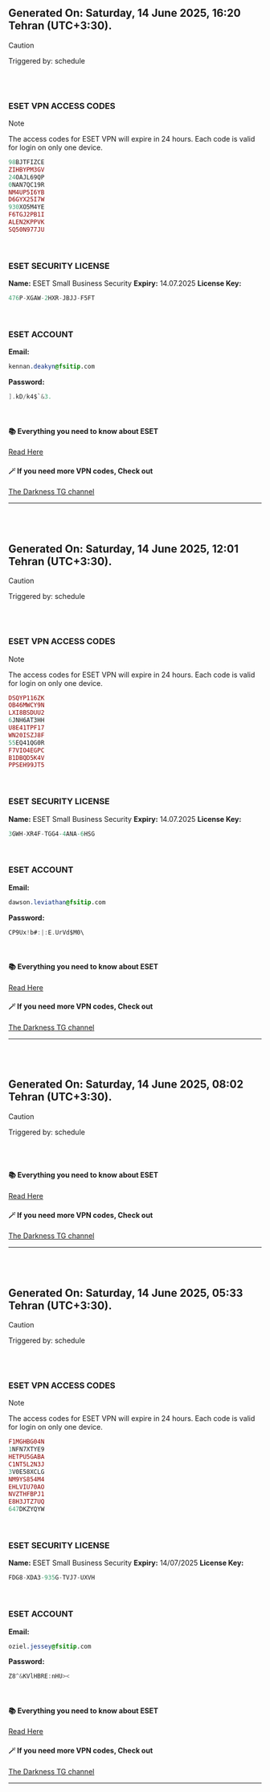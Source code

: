 ## Generated On: Saturday, 14 June 2025, 16:20 Tehran (UTC+3:30).

> [!CAUTION]
> Triggered by: schedule

<br><br>

### ESET VPN ACCESS CODES

> [!NOTE]
> The access codes for ESET VPN will expire in 24 hours.
> Each code is valid for login on only one device.

```ruby
98BJTFIZCE
ZIHBYPM3GV
24OAJL69QP
0NAN7QC19R
NM4UP5I6YB
D6GYX25I7W
930XO5M4YE
F6TGJ2PB1I
ALEN2KPPVK
SQ50N977JU
```

<br>

### ESET SECURITY LICENSE

**Name:** ESET Small Business Security
**Expiry:** 14.07.2025
**License Key:**

```POV-Ray SDL
476P-XGAW-2HXR-JBJJ-F5FT
```

<br>

### ESET ACCOUNT

**Email:**

```CSS
kennan.deakyn@fsitip.com
```

**Password:**

```POV-Ray SDL
].kD/k4$`&3.
```

<br>

#### 📚 Everything you need to know about ESET

[Read Here](https://t.me/F_NiREvil/2113)

#### 🪄 If you need more VPN codes, Check out

[The Darkness TG channel](https://t.me/Eset_key_trial)

---

<br><br>

## Generated On: Saturday, 14 June 2025, 12:01 Tehran (UTC+3:30).

> [!CAUTION]
> Triggered by: schedule

<br><br>

### ESET VPN ACCESS CODES

> [!NOTE]
> The access codes for ESET VPN will expire in 24 hours.
> Each code is valid for login on only one device.

```ruby
DSQYP116ZK
OB46MWCY9N
LXI8BSDUU2
6JNH6AT3HH
U8E41TPF17
WN20ISZJ8F
55EQ41QG0R
F7VIO4EGPC
B1DBQD5K4V
PPSEH99JT5
```

<br>

### ESET SECURITY LICENSE

**Name:** ESET Small Business Security
**Expiry:** 14.07.2025
**License Key:**

```POV-Ray SDL
3GWH-XR4F-TGG4-4ANA-6HSG
```

<br>

### ESET ACCOUNT

**Email:**

```CSS
dawson.leviathan@fsitip.com
```

**Password:**

```POV-Ray SDL
CP9Ux!b#:|:E.UrVd$M0\
```

<br>

#### 📚 Everything you need to know about ESET

[Read Here](https://t.me/F_NiREvil/2113)

#### 🪄 If you need more VPN codes, Check out

[The Darkness TG channel](https://t.me/Eset_key_trial)

---

<br><br>

## Generated On: Saturday, 14 June 2025, 08:02 Tehran (UTC+3:30).

> [!CAUTION]
> Triggered by: schedule

<br><br>

#### 📚 Everything you need to know about ESET

[Read Here](https://t.me/F_NiREvil/2113)

#### 🪄 If you need more VPN codes, Check out

[The Darkness TG channel](https://t.me/Eset_key_trial)

---

<br><br>

## Generated On: Saturday, 14 June 2025, 05:33 Tehran (UTC+3:30).

> [!CAUTION]
> Triggered by: schedule

<br><br>

### ESET VPN ACCESS CODES

> [!NOTE]
> The access codes for ESET VPN will expire in 24 hours.
> Each code is valid for login on only one device.

```ruby
F1MGHBG04N
1NFN7XTYE9
HETPU5GABA
C1NT5L2N3J
3V0E58XCLG
NM9YS854M4
EHLVIU70AO
NVZTHFBPJ1
E8H3JTZ7UQ
647DKZYQYW
```

<br>

### ESET SECURITY LICENSE

**Name:** ESET Small Business Security
**Expiry:** 14/07/2025
**License Key:**

```POV-Ray SDL
FDG8-XDA3-935G-TVJ7-UXVH
```

<br>

### ESET ACCOUNT

**Email:**

```CSS
oziel.jessey@fsitip.com
```

**Password:**

```POV-Ray SDL
Z8^&KVlHBRE:nHU><
```

<br>

#### 📚 Everything you need to know about ESET

[Read Here](https://t.me/F_NiREvil/2113)

#### 🪄 If you need more VPN codes, Check out

[The Darkness TG channel](https://t.me/Eset_key_trial)

---

<br><br>

